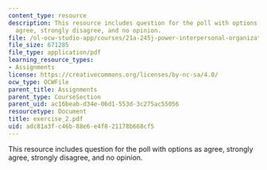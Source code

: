 ```yaml
---
content_type: resource
description: This resource includes question for the poll with options as agree, strongly
  agree, strongly disagree, and no opinion.
file: /ol-ocw-studio-app/courses/21a-245j-power-interpersonal-organizational-and-global-dimensions-fall-2005/adc81a3fc46b88e6e4f821178b668cf5_exercise_2.pdf
file_size: 671285
file_type: application/pdf
learning_resource_types:
- Assignments
license: https://creativecommons.org/licenses/by-nc-sa/4.0/
ocw_type: OCWFile
parent_title: Assignments
parent_type: CourseSection
parent_uid: ac16beab-d34e-06d1-553d-3c275ac55056
resourcetype: Document
title: exercise_2.pdf
uid: adc81a3f-c46b-88e6-e4f8-21178b668cf5
---
```

This resource includes question for the poll with options as agree, strongly agree, strongly disagree, and no opinion.